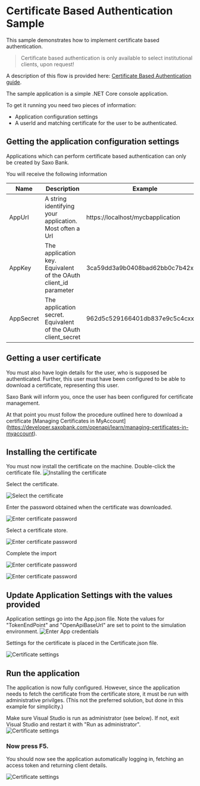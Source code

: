 # Certificate Based Authentication Sample
This sample demonstrates how to implement certificate based authentication.

>Certificate based authentication is only available to select institutional clients, upon request!

A description of this flow is provided here: [Certificate Based Authentication guide](https://developer.saxobank.com/openapi/learn/oauth-certificate-based-authentication).

The sample application is a simple .NET Core console application.

To get it running you need two pieces of information:
* Application configuration settings
* A userId and matching certificate for the user to be authenticated.

## Getting the application configuration settings
Applications which can perform certificate based authentication can only be created by Saxo Bank.

You will receive the following information

|Name|Description|Example|
|-----|-----------|-------|
|AppUrl|A string identifying your application. Most often a Url|https://localhost/mycbapplication|
|AppKey|The application key. Equivalent of the OAuth client_id parameter| 3ca59dd3a9b0408bad62bb0c7b42xxxx|
|AppSecret|The application secret. Equivalent of the OAuth client_secret|962d5c529166401db837e9c5c4cxxxxx|

## Getting a user certificate
You must also have login details for the user, who is supposed be authenticated. Further, this user must have been configured to be able to download a certificate, representing this user.

Saxo Bank will inform you, once the user has been configured for certificate management.

At that point you must follow the procedure outlined here to download a certificate [Managing Certificates in MyAccount] (https://developer.saxobank.com/openapi/learn/managing-certificates-in-myaccount).


## Installing the certificate
You must now install the certificate on the machine. Double-click the certificate file.
![Installing the certificate](./InstallCert1.png)

Select the certificate.

![Select the certificate](./InstallCert2.png)

Enter the password obtained when the certificate was downloaded.

![Enter certificate password](./InstallCert3.png)

Select a certificate store.

![Enter certificate password](./InstallCert4.png)

Complete the import

![Enter certificate password](./InstallCert5.png)

![Enter certificate password](./InstallCert6.png)


## Update Application Settings with the values provided
Application settings go into the App.json file.
Note the values for "TokenEndPoint" and "OpenApiBaseUrl" are set to point to the simulation environment.
![Enter App credentials](./VisualStudio1.png)

Settings for the certificate is placed in the Certificate.json file.

![Certificate settings](./VisualStudio2.png)

## Run the application
The application is now fully configured. However, since the application needs to fetch the certificate from the certificate store, it must be run with administrative privilges. (This not the preferred solution, but done in this example for simplicity.)

Make sure Visual Studio is run as administrator (see below). If not, exit Visual Studio and restart it with "Run as administrator".
![Certificate settings](./VisualStudio3.png)

### Now press F5.
You should now see the application automatically logging in, fetching an access token and returning client details.

![Certificate settings](./ClientDetails.png)


